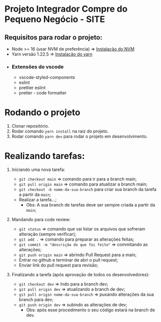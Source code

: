 # Projeto Integrador Compre do Pequeno Negócio - SITE

## Requisitos para rodar o projeto:
* Node >= 16 (usar NVM de preferência) => [Instalação do NVM](https://github.com/nvm-sh/nvm)
* Yarn versão 1.22.5 => [Instalação do yarn](https://yarnpkg.com/getting-started/install)
* ### Extensões do vscode
  * vscode-styled-components
  * eslint
  * prettier eslint
  * pretier - code formatter

# Rodando o projeto
  1) Clonar repositório.
  2) Rodar comando ```yarn install``` na raiz do projeto.
  3) Rodar comando ```yarn dev``` para rodar o projeto em desenvolvimento.

# Realizando tarefas:

  1) Iniciando uma nova tarefa:
      * ```git checkout main``` => comando para ir para a branch main;
      * ```git pull origin main``` => comando para atualizar a branch main;
      * ```git checkout -b nome-da-sua-branch``` para criar sua branch da tarefa a partir da ```main```;
      * Realizar a tarefa...;
        - Obs: A sua branch de tarefas deve ser sempre criada a partir da ```main```;
        
  2) Mandando para code review:
      * ```git status``` => comando que vai listar os arquivos que sofreram alteração (sempre verificar);
      * ```git add .``` => comando para preparar as alterações feitas;
      * ```git commit -m "descrição do que foi feito"``` => commitando as alterações;
      * ```git push origin main``` => abrindo Pull Request para a main;
      * Entrar no github e terminar de abri o pull request;
      * Enviar link do pull request para revisão;
 
  3) Finalizando a tarefa (após aprovação de todos os desenvolvedores):
      * ```git checkout dev``` => Indo para a branch dev;
      * ```git pull origin dev``` => atualizando a branch de dev;
      * ```git pull origin nome-da-sua-branch``` => puxando alterações da sua branch para dev;
      * ```git push origin dev``` => subindo as alterações de dev;
        - Obs: após esse procedimento o seu código estará na branch de dev.
        
